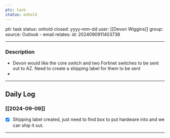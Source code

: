 ```yaml
---
pti: task
status: onhold
---
```

pti: task 
status: onhold
closed: yyyy-mm-dd
user: [[Devon Wiggins]]
group: 
source: Outlook - email
relates: 
id: 2024090911403738

---
### Description
- Devon would like the core switch and two Fortinet switches to be sent out to AZ. Need to create a shipping label for them to be sent
-

---
## Daily Log
### [[2024-09-09]]
- [x] Shipping label created, just need to find box to put hardware into and we can ship it out.
---




